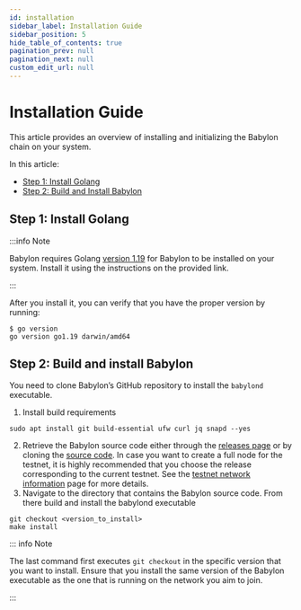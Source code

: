 ```yaml
---
id: installation
sidebar_label: Installation Guide
sidebar_position: 5
hide_table_of_contents: true
pagination_prev: null
pagination_next: null
custom_edit_url: null
---
```


# Installation Guide

This article provides an overview of installing and initializing the Babylon chain on your system.

In this article:
- [Step 1: Install Golang](#step1)
- [Step 2: Build and Install Babylon](#step2)

## Step 1: Install Golang <a id="step1"></a>
:::info Note

Babylon requires Golang [version 1.19](https://go.dev/doc/install) for Babylon to be installed on your system.
Install it using the instructions on the provided link.

:::

After you install it, you can verify that you have the proper version by running:
```console
$ go version
go version go1.19 darwin/amd64
```

## Step 2: Build and install Babylon <a id="step2"></a>
You need to clone Babylon’s GitHub repository to install the `babylond` executable.

1. Install build requirements
```console
sudo apt install git build-essential ufw curl jq snapd --yes
```
2. Retrieve the Babylon source code either through the [releases page](https://github.com/babylonchain/babylon/releases) or by cloning the [source code](https://github.com/babylonchain/babylon). In case you want to create a full node for the testnet, it is highly recommended that you choose the release corresponding to the current testnet. See the [testnet network information](./testnet/network-information.md) page for more details.
3. Navigate to the directory that contains the Babylon source code. From there build and install the babylond executable
```console
git checkout <version_to_install>
make install
```

::: info Note

The last command first executes `git checkout` in the specific version that you want to install.
Ensure that you install the same version of the Babylon executable as the one that is running on the network you aim to join.

:::
